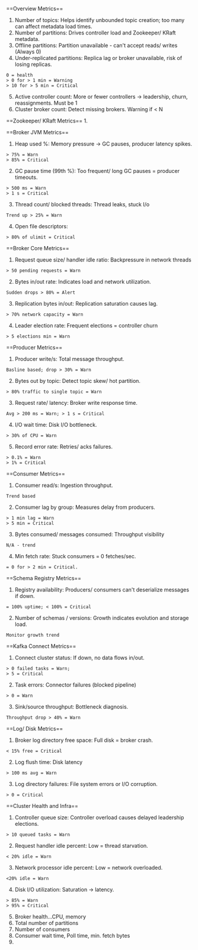 ==Overview Metrics==
1. Number of topics: Helps identify unbounded topic creation; too many can affect metadata load times.
2. Number of partitions: Drives controller load and Zookeeper/ KRaft metadata.
3. Offline partitions: Partition unavailable - can't accept reads/ writes (Always 0)
4. Under-replicated partitions: Replica lag or broker unavailable, risk of losing replicas.
```
0 = health
> 0 for > 1 min = Warning
> 10 for > 5 min = Critical
```
5. Active controller count: More or fewer controllers -> leadership, churn, reassignments. Must be 1
6. Cluster broker count: Detect missing brokers. Warning if < N

==Zookeeper/ KRaft Metrics==
1. 

==Broker JVM Metrics==
1. Heap used %: Memory pressure -> GC pauses, producer latency spikes.
```
> 75% = Warn
> 85% = Critical
```
2. GC pause time (99th %): Too frequent/ long GC pauses = producer timeouts.
```
> 500 ms = Warn
> 1 s = Critical
```
3. Thread count/ blocked threads: Thread leaks, stuck I/o
```
Trend up > 25% = Warn
```
4. Open file descriptors: 
```
> 80% of ulimit = Critical
```

==Broker Core Metrics==
1. Request queue size/ handler idle ratio: Backpressure in network threads
```
> 50 pending requests = Warn
```
2. Bytes in/out rate: Indicates load and network utilization.
```
Sudden drops > 80% = Alert
```
3. Replication bytes in/out: Replication saturation causes lag.
```
> 70% network capacity = Warn
```
4. Leader election rate: Frequent elections = controller churn
```
> 5 elections min = Warn
```

==Producer Metrics==
1. Producer write/s: Total message throughput.
```
Basline based; drop > 30% = Warn
```
2. Bytes out by topic: Detect topic skew/ hot partition.
```
> 80% traffic to single topic = Warn
```
3. Request rate/ latency: Broker write response time.
```
Avg > 200 ms = Warn; > 1 s = Critical
```
4. I/O wait time: Disk I/O bottleneck.
```
> 30% of CPU = Warn
```
5. Record error rate: Retries/ acks failures.
```
> 0.1% = Warn
> 1% = Critical
```

==Consumer Metrics==
1. Consumer read/s: Ingestion throughput.
```
Trend based
```
2. Consumer lag by group: Measures delay from producers.
```
> 1 min lag = Warn
> 5 min = Critical
```
3. Bytes consumed/ messages consumed: Throughput visibility
```
N/A - trend
```
4. Min fetch rate: Stuck consumers = 0 fetches/sec.
```
= 0 for > 2 min = Critical.
```

==Schema Registry Metrics==
1. Registry availability: Producers/ consumers can't deserialize messages if down.
```
= 100% uptime; < 100% = Critical
```
2. Number of schemas / versions: Growth indicates evolution and storage load.
```
Monitor growth trend
```

==Kafka Connect Metrics==
1. Connect cluster status: If down, no data flows in/out.
```
> 0 failed tasks = Warn;
> 5 = Critical
```
2. Task errors: Connector failures (blocked pipeline)
```
> 0 = Warn
```
3. Sink/source throughput: Bottleneck diagnosis.
```
Throughput drop > 40% = Warn
```

==Log/ Disk Metrics==
1. Broker log directory free space: Full disk = broker crash.
```
< 15% free = Critical
```
2. Log flush time: Disk latency
```
> 100 ms avg = Warn
```
3. Log directory failures: File system errors or I/O corruption.
```
> 0 = Critical
```

==Cluster Health and Infra==
1. Controller queue size: Controller overload causes delayed leadership elections.
```
> 10 queued tasks = Warn
```
2. Request handler idle percent: Low = thread starvation.
```
< 20% idle = Warn
```
3. Network processor idle percent: Low = network overloaded.
```
<20% idle = Warn
```
4. Disk I/O utilization: Saturation -> latency.
```
> 85% = Warn
> 95% = Critical
```

5. Broker health...CPU, memory
6. Total number of partitions
7. Number of consumers
8. Consumer wait time, Poll time, min. fetch bytes
9. 